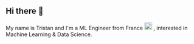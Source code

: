 ## Hi there 👋

My name is Tristan and I'm a ML Engineer from France <img src="https://upload.wikimedia.org/wikipedia/en/c/c3/Flag_of_France.svg" width="20" /> , interested in Machine Learning & Data Science.
